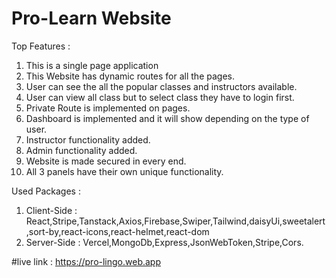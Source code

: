 # Pro-Learn Website

Top Features :
1. This is a single page application
2. This Website has dynamic routes for all the pages.
3. User can see the all the popular classes and instructors available.
4. User can view all class but to select class they have to login first.
5. Private Route is implemented on pages.
6. Dashboard is implemented and it will show depending on the type of user.
7. Instructor functionality added.
8. Admin functionality added.
9. Website is made secured in every end.
10. All 3 panels have their own unique functionality.

Used Packages : 
1. Client-Side : React,Stripe,Tanstack,Axios,Firebase,Swiper,Tailwind,daisyUi,sweetalert,sort-by,react-icons,react-helmet,react-dom
2. Server-Side : Vercel,MongoDb,Express,JsonWebToken,Stripe,Cors.
   
#live link : https://pro-lingo.web.app 
